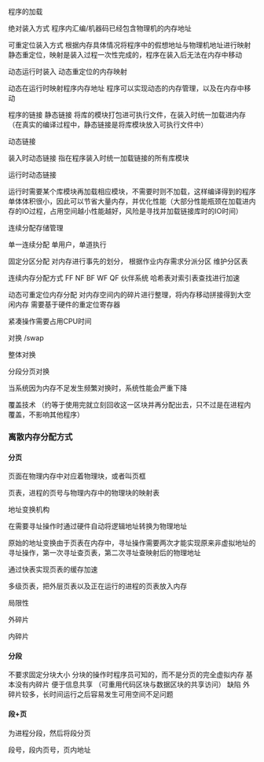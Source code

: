 

程序的加载

绝对装入方式
程序内汇编/机器码已经包含物理机的内存地址

可重定位装入方式
根据内存具体情况将程序中的假想地址与物理机地址进行映射
静态重定位，映射是装入过程一次性完成的，程序在装入后无法在内存中移动

动态运行时装入
动态重定位的内存映射

动态在运行时映射程序内存地址
程序可以实现动态的内存管理，以及在内存中移动



程序的链接
静态链接
将库的模块打包进可执行文件，在装入时统一加载进内存
（在真实的编译过程中，静态链接是将库模块放入可执行文件中）




动态链接

装入时动态链接
指在程序装入时统一加载链接的所有库模块


运行时动态链接

运行时需要某个库模块再加载相应模块，不需要时则不加载，这样编译得到的程序单体体积很小，因此可以节省大量内存，并优化性能（大部分性能瓶颈在加载进内存的IO过程，占用空间越小性能越好，风险是寻找并加载链接库时的IO时间）

连续分配存储管理

单一连续分配
单用户，单道执行


固定分区分配
对内存进行事先的划分，
根据作业内存需求分派分区
维护分区表





连续内存分配方式
FF
NF
BF
WF
QF
伙伴系统
哈希表对索引表查找进行加速


动态可重定位内存分配
对内存空间内的碎片进行整理，将内存移动拼接得到大空闲内存
需要基于硬件的重定位寄存器

紧凑操作需要占用CPU时间


对换
/swap

整体对换

分段分页对换

当系统因为内存不足发生频繁对换时，系统性能会严重下降

覆盖技术
（约等于使用完就立刻回收这一区块并再分配出去，只不过是在进程内覆盖，不影响其他程序）


### 离散内存分配方式
#### 分页
页面在物理内存中对应着物理块，或者叫页框

页表，进程的页号与物理内存中的物理块的映射表


地址变换机构

在需要寻址操作时通过硬件自动将逻辑地址转换为物理地址

原始的地址变换由于页表在内存中，寻址操作需要两次才能实现原来非虚拟地址的寻址操作，第一次寻址查页表，第二次寻址查映射后的物理地址

通过快表实现页表的缓存加速



多级页表，把外层页表以及正在运行的进程的页表放入内存


局限性

外碎片


内碎片





#### 分段

不要求固定分块大小
分块的操作时程序员可知的，而不是分页的完全虚拟内存
基本没有内碎片
便于信息共享
（可重用代码区块与数据区块的共享访问）
缺陷 外碎片较多，长时间运行之后容易发生可用空间不足问题


#### 段+页

为进程分段，然后将段分页

段号，段内页号，页内地址
